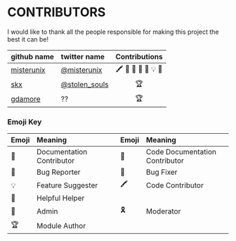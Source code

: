 # CONTRIBUTORS

I would like to thank all the people responsible for making this project the best it can be!

| github name | twitter name | Contributions |
| :---------- | :----------- | :-----------: |
| [misterunix](https://github.com/misterunix) | [@misterunix](https://twitter.com/misterunix) | :crayon: :pencil: :scroll: :scorpion: :wrench: :bulb: :1st_place_medal: |
| [skx](https://github.com/skx) | [@stolen_souls](https://twitter.com/stolen_souls) | :trophy: |
| [gdamore](https://github.com/gdamore) | ?? | :trophy: |


### Emoji Key

| Emoji | Meaning |  | Emoji | Meaning |  
| :---- | :------ |:-| :---- | :------ |
| :pencil: | Documentation Contributor |  | :scroll: | Code Documentation Contributor | 
| :scorpion: | Bug Reporter |  | :wrench: | Bug Fixer |  
| :bulb: | Feature Suggester |  | :crayon: | Code Contributor |
| :tada: | Helpful Helper |  | | | 
| :1st_place_medal: | Admin |  | :reminder_ribbon: | Moderator | 
| :trophy: | Module Author |  |       |          |
